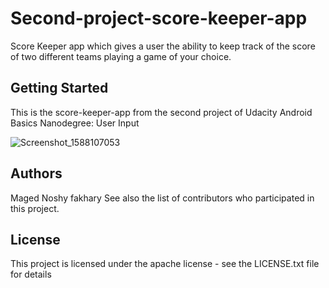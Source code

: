 # Second-project-score-keeper-app
Score Keeper app which gives a user the ability to keep track of the score of two different teams playing a game of your choice.

## Getting Started
This is the score-keeper-app from the second project of Udacity Android Basics Nanodegree: User Input

![Screenshot_1588107053](https://user-images.githubusercontent.com/66837612/85614207-f6136700-b65a-11ea-80d8-d19e68a18d16.jpg)


## Authors
Maged Noshy fakhary See also the list of contributors who participated in this project.

## License
This project is licensed under the apache license - see the LICENSE.txt file for details
